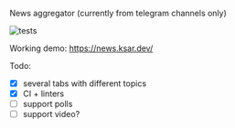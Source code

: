 News aggregator (currently from telegram channels only)

![tests](https://github.com/bikulov/infoscape/actions/workflows/tests.yaml/badge.svg)

Working demo: https://news.ksar.dev/

Todo:
- [x] several tabs with different topics
- [x] CI + linters
- [ ] support polls
- [ ] support video?
